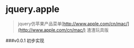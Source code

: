 # jquery.apple

>jquery仿苹果产品菜单[http://www.apple.com/cn/mac/](http://www.apple.com/cn/mac/) 
渣渣玩具版

###v0.0.1
初步实现